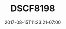 ---
title: DSCF8198
date: 2017-08-15T11:23:21-07:00
draft: false
location: Olympic Peninsula, WA
img_url: https://d17enza3bfujl8.cloudfront.net/DSCF8198.jpg
original_fn: ""
tags:
- Olympic Peninsula, WA
- Julian
- camping

---